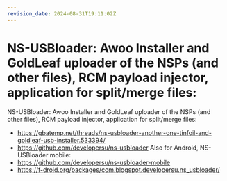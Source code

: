 ```yaml
---
revision_date: 2024-08-31T19:11:02Z
---
```

# NS-USBloader: Awoo Installer and GoldLeaf uploader of the NSPs (and other files), RCM payload injector, application for split/merge files:
NS-USBloader: Awoo Installer and GoldLeaf uploader of the NSPs (and other files), RCM payload injector, application for split/merge files:
* https://gbatemp.net/threads/ns-usbloader-another-one-tinfoil-and-goldleaf-usb-installer.533394/
* https://github.com/developersu/ns-usbloader
Also for Android, NS-USBloader mobile:
* https://github.com/developersu/ns-usbloader-mobile
* https://f-droid.org/packages/com.blogspot.developersu.ns_usbloader/